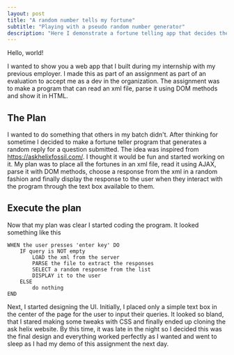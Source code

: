 ```yaml
---
layout: post
title: "A random number tells my fortune"
subtitle: "Playing with a pseudo random number generator"
description: "Here I demonstrate a fortune telling app that decides the fortune of the user based on a random number generated by a pseudo random number generator"
---
```


Hello, world!

I wanted to show you a web app that I built during my internship with my previous employer. I made this as part of an assignment as part of an evaluation to accept me as a dev in the organization. The assignment was to make a program that can read an xml file, parse it using DOM methods and show it in HTML.

## The Plan

I wanted to do something that others in my batch didn't. After thinking for sometime I decided to make a fortune teller program that generates a random reply for a question submitted. The idea was inspired from https://askhelixfossil.com/. I thought it would be fun and started working on it. My plan was to place all the fortunes in an xml file, read it using AJAX, parse it with DOM methods, choose a response from the xml in a random fashion and finally display the response to the user when they interact with the program through the text box available to them.

## Execute the plan

Now that my plan was clear I started coding the program. It looked something like this

```PseudoCode
WHEN the user presses 'enter key' DO
    IF query is NOT empty
        LOAD the xml from the server
        PARSE the file to extract the responses
        SELECT a random response from the list
        DISPLAY it to the user
    ELSE
        do nothing
END
```

Next, I started designing the UI. Initially, I placed only a simple text box in the center of the page for the user to input their queries. It looked so bland, that I stared making some tweaks with CSS and finally ended up cloning the ask helix website. By this time, it was late in the night so I decided this was the final design and everything worked perfectly as I wanted and went to sleep as I had my demo of this assignment the next day.